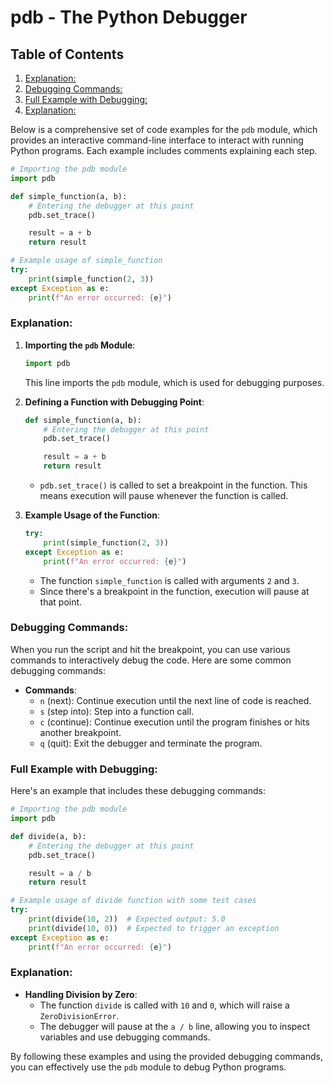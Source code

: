 # pdb - The Python Debugger
## Table of Contents

1. [Explanation:](#explanation)
2. [Debugging Commands:](#debugging-commands)
3. [Full Example with Debugging:](#full-example-with-debugging)
4. [Explanation:](#explanation)



Below is a comprehensive set of code examples for the `pdb` module, which provides an interactive command-line interface to interact with running Python programs. Each example includes comments explaining each step.

```python
# Importing the pdb module
import pdb

def simple_function(a, b):
    # Entering the debugger at this point
    pdb.set_trace()

    result = a + b
    return result

# Example usage of simple_function
try:
    print(simple_function(2, 3))
except Exception as e:
    print(f"An error occurred: {e}")

```

### Explanation:

1. **Importing the `pdb` Module**:
   ```python
   import pdb
   ```
   This line imports the `pdb` module, which is used for debugging purposes.

2. **Defining a Function with Debugging Point**:
   ```python
   def simple_function(a, b):
       # Entering the debugger at this point
       pdb.set_trace()

       result = a + b
       return result
   ```
   - `pdb.set_trace()` is called to set a breakpoint in the function. This means execution will pause whenever the function is called.

3. **Example Usage of the Function**:
   ```python
   try:
       print(simple_function(2, 3))
   except Exception as e:
       print(f"An error occurred: {e}")
   ```
   - The function `simple_function` is called with arguments `2` and `3`.
   - Since there's a breakpoint in the function, execution will pause at that point.

### Debugging Commands:

When you run the script and hit the breakpoint, you can use various commands to interactively debug the code. Here are some common debugging commands:

- **Commands**:
  - `n` (next): Continue execution until the next line of code is reached.
  - `s` (step into): Step into a function call.
  - `c` (continue): Continue execution until the program finishes or hits another breakpoint.
  - `q` (quit): Exit the debugger and terminate the program.

### Full Example with Debugging:

Here's an example that includes these debugging commands:

```python
# Importing the pdb module
import pdb

def divide(a, b):
    # Entering the debugger at this point
    pdb.set_trace()

    result = a / b
    return result

# Example usage of divide function with some test cases
try:
    print(divide(10, 2))  # Expected output: 5.0
    print(divide(10, 0))  # Expected to trigger an exception
except Exception as e:
    print(f"An error occurred: {e}")
```

### Explanation:

- **Handling Division by Zero**:
  - The function `divide` is called with `10` and `0`, which will raise a `ZeroDivisionError`.
  - The debugger will pause at the `a / b` line, allowing you to inspect variables and use debugging commands.

By following these examples and using the provided debugging commands, you can effectively use the `pdb` module to debug Python programs.
